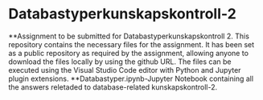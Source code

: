# Databastyperkunskapskontroll-2
**Assignment to be submitted for Databastyperkunskapskontroll 2.
This repository contains the necessary files for the assignment. It has been set as a public repository as required by the assignment, allowing anyone to download the files locally by using the github URL. The files can be executed using the Visual Studio Code editor with Python and Jupyter plugin extensions. 
**Databastyper.ipynb-Jupyter Notebook containing all the answers reletaded to database-related kunskapskontroll-2.
